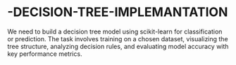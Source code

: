 # -DECISION-TREE-IMPLEMANTATION
We need to build a decision tree model using scikit-learn for classification or prediction. The task involves training on a chosen dataset, visualizing the tree structure, analyzing decision rules, and evaluating model accuracy with key performance metrics.
